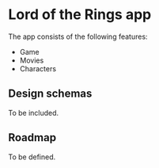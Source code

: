 # Lord of the Rings app

The app consists of the following features:
- Game
- Movies
- Characters

## Design schemas
To be included.

## Roadmap
To be defined.
